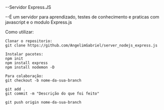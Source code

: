 --Servidor Express.JS

--É um servidor para aprendizado, testes de conhecimento e praticas com javascript e o modulo Express.js

Como utilizar:

    Clonar o repositorio:
    git clone https://github.com/AngelimGabriel/server_nodejs_express.js

    Instalar pacotes:
    npm init
    npm install express
    npm install nodemon -D

    Para colaboração:
    git checkout -b nome-da-sua-branch

    git add .
    git commit -m "Descrição do que foi feito"

    git push origin nome-da-sua-branch

